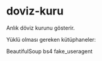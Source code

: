 # doviz-kuru
Anlık döviz kurunu gösterir.

Yüklü olması gereken kütüphaneler:

BeautifulSoup 
bs4
fake_useragent
